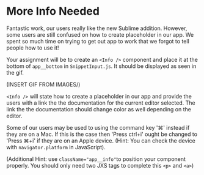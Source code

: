 # More Info Needed

Fantastic work, our users really like the new Sublime addition. However, some users are still confused on how to create placeholder in our app. We spent so much time on trying to get out app to work that we forgot to tell people how to use it!

Your assignment will be to create an `<Info />` component and place it at the bottom of `app__bottom` in `SnippetInput.js`. It should be displayed as seen in the gif.

(INSERT GIF FROM IMAGES/)

`<Info />` will state how to create a placeholder in our app and provide the users with a link the the documentation for the current editor selected. The link the the documentation should change color as well depending on the editor.

Some of our users may be used to using the command key '⌘' instead if they are on a Mac. If this is the case then 'Press ctrl+i' ought be changed to 'Press ⌘+i' if they are on an Apple device. (Hint: You can check the device with `navigator.platform` in JavaScript).

(Additional Hint: use `className="app__info"`to position your component properly. You should only need two JXS tags to complete this `<p>` and `<a>`)